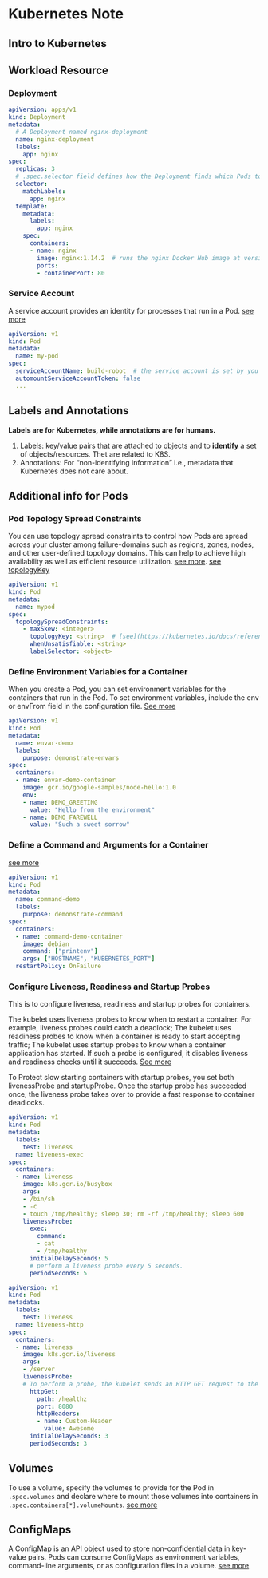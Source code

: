 # Kubernetes Note

## Intro to Kubernetes

## Workload Resource

### Deployment

```Yaml
apiVersion: apps/v1
kind: Deployment
metadata:
  # A Deployment named nginx-deployment
  name: nginx-deployment
  labels:
    app: nginx
spec:
  replicas: 3
  # .spec.selector field defines how the Deployment finds which Pods to manage. In this case, you select the pod by a label (app: ngnix)
  selector:
    matchLabels:
      app: nginx
  template:
    metadata:
      labels:
        app: nginx
    spec:
      containers:
      - name: nginx
        image: nginx:1.14.2  # runs the nginx Docker Hub image at version 1.14.2.
        ports:
        - containerPort: 80
```

### Service Account

A service account provides an identity for processes that run in a Pod. [see more](https://kubernetes.io/docs/tasks/configure-pod-container/configure-service-account/)

```yaml
apiVersion: v1
kind: Pod
metadata:
  name: my-pod
spec:
  serviceAccountName: build-robot  # the service account is set by you or your admin, default to 'default'
  automountServiceAccountToken: false
  ...
```

## Labels and Annotations

**Labels are for Kubernetes, while annotations are for humans.**

1. Labels: key/value pairs that are attached to objects and to **identify** a set of objects/resources. Thet are related to K8S.
2. Annotations: For “non-identifying information” i.e., metadata that Kubernetes does not care about.

## Additional info for Pods

### Pod Topology Spread Constraints

You can use topology spread constraints to control how Pods are spread across your cluster among failure-domains such as regions, zones, nodes, and other user-defined topology domains. This can help to achieve high availability as well as efficient resource utilization. [see more](https://kubernetes.io/docs/concepts/workloads/pods/pod-topology-spread-constraints/). [see topologyKey](https://kubernetes.io/docs/reference/labels-annotations-taints/)

```yaml
apiVersion: v1
kind: Pod
metadata:
  name: mypod
spec:
  topologySpreadConstraints:
    - maxSkew: <integer>
      topologyKey: <string>  # [see](https://kubernetes.io/docs/reference/labels-annotations-taints/)
      whenUnsatisfiable: <string>
      labelSelector: <object>
```

### Define Environment Variables for a Container

When you create a Pod, you can set environment variables for the containers that run in the Pod. To set environment variables, include the env or envFrom field in the configuration file. [See more](https://kubernetes.io/docs/tasks/inject-data-application/define-environment-variable-container/)

```yaml
apiVersion: v1
kind: Pod
metadata:
  name: envar-demo
  labels:
    purpose: demonstrate-envars
spec:
  containers:
  - name: envar-demo-container
    image: gcr.io/google-samples/node-hello:1.0
    env:
    - name: DEMO_GREETING
      value: "Hello from the environment"
    - name: DEMO_FAREWELL
      value: "Such a sweet sorrow"
```

### Define a Command and Arguments for a Container

[see more](https://kubernetes.io/docs/tasks/inject-data-application/define-command-argument-container/)

```yaml
apiVersion: v1
kind: Pod
metadata:
  name: command-demo
  labels:
    purpose: demonstrate-command
spec:
  containers:
  - name: command-demo-container
    image: debian
    command: ["printenv"]
    args: ["HOSTNAME", "KUBERNETES_PORT"]
  restartPolicy: OnFailure
```

### Configure Liveness, Readiness and Startup Probes

This is to configure liveness, readiness and startup probes for containers.

The kubelet uses liveness probes to know when to restart a container. For example, liveness probes could catch a deadlock; The kubelet uses readiness probes to know when a container is ready to start accepting traffic; The kubelet uses startup probes to know when a container application has started. If such a probe is configured, it disables liveness and readiness checks until it succeeds. [See more](https://kubernetes.io/docs/tasks/configure-pod-container/configure-liveness-readiness-startup-probes/)

To Protect slow starting containers with startup probes, you set both livenessProbe and startupProbe. Once the startup probe has succeeded once, the liveness probe takes over to provide a fast response to container deadlocks.

```yaml
apiVersion: v1
kind: Pod
metadata:
  labels:
    test: liveness
  name: liveness-exec
spec:
  containers:
  - name: liveness
    image: k8s.gcr.io/busybox
    args:
    - /bin/sh
    - -c
    - touch /tmp/healthy; sleep 30; rm -rf /tmp/healthy; sleep 600
    livenessProbe:
      exec:
        command:
        - cat
        - /tmp/healthy
      initialDelaySeconds: 5
      # perform a liveness probe every 5 seconds.
      periodSeconds: 5
```

```yaml
apiVersion: v1
kind: Pod
metadata:
  labels:
    test: liveness
  name: liveness-http
spec:
  containers:
  - name: liveness
    image: k8s.gcr.io/liveness
    args:
    - /server
    livenessProbe:
    # To perform a probe, the kubelet sends an HTTP GET request to the server that is running in the container and listening on port 8080.
      httpGet:
        path: /healthz
        port: 8080
        httpHeaders:
        - name: Custom-Header
          value: Awesome
      initialDelaySeconds: 3
      periodSeconds: 3
```

## Volumes

To use a volume, specify the volumes to provide for the Pod in `.spec.volumes` and declare where to mount those volumes into containers in `.spec.containers[*].volumeMounts`. [see more](https://kubernetes.io/docs/concepts/storage/volumes/)

## ConfigMaps

A ConfigMap is an API object used to store non-confidential data in key-value pairs. Pods can consume ConfigMaps as environment variables, command-line arguments, or as configuration files in a volume. [see more](https://kubernetes.io/docs/concepts/configuration/configmap/)
